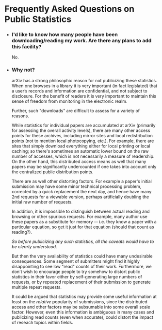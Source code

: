 # Frequently Asked Questions on Public Statistics

  - ### I'd like to know how many people have been downloading/reading my work. Are there any plans to add this facility?
    
    No.

  - ### Why not?

    arXiv has a strong philosophic reason for not publicizing these statistics. When one
    browses in a library it is very important (in fact legislated) that a user’s records
    and information are confidential, and not subject to disclosure. For the benefit of 
    readers it is very important to maintain this sense of freedom from monitoring in 
    the electronic realm.

    Further, such "downloads" are difficult to assess for a variety of reasons.
    
    While statistics for individual papers are accumulated at arXiv 
    (primarily for assessing the overall activity levels), there are many other access
    points for these archives, including mirror sites and local
    redistribution points (not to mention local photocopying, etc.). For
    example, there are sites that simply download everything either for
    local printing or local caching; so there's sometimes an automatic
    lower bound on the raw number of accesses, which is not necessarily
    a measure of readership. On the other hand, this distributed access
    means as well that many papers may be significantly undercounted if
    one takes into account only the centralized public distribution
    points.
    
    There are as well other distorting factors. For example a paper's
    initial submission may have some minor technical processing problem,
    corrected by a quick replacement the next day, and hence have many
    2nd requests for a viewable version, perhaps artificially doubling
    the initial raw number of requests.
    
    In addition, it is impossible to distinguish between actual reading
    and browsing or other spurious requests. For example, many
    author use these papers as a substitute for memory --
    i.e. they know a paper with a particular equation, so get it just
    for that equation (should that count as reading?).
    
    *So before publicizing any such statistics, all the caveats would
    have to be clearly understood.*
    
    But then the very availability of statistics could have many
    undesirable consequences. Some segment of submitters might find it
    highly disappointing to see low "read" counts of their work. Furthermore, we don't wish to
    encourage people to try somehow to distort public statistics in
    their favor either by self-generating large numbers of requests, or
    by repeated replacement of their submission to generate multiple
    repeat requests.
    
    It could be argued that statistics may provide
    some useful information at least on the *relative* popularity of
    submissions, since the distributed access and other factors may be
    subsumable into some overall scale factor. However, even this information
    is ambiguous in many cases and publicizing read counts (even when accurate),
    could distort the impact of reseach topics within fields.
